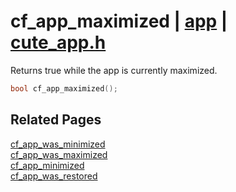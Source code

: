 # cf_app_maximized | [app](https://github.com/RandyGaul/cute_framework/blob/master/docs/app_readme.md) | [cute_app.h](https://github.com/RandyGaul/cute_framework/blob/master/include/cute_app.h)

Returns true while the app is currently maximized.

```cpp
bool cf_app_maximized();
```

## Related Pages

[cf_app_was_minimized](https://github.com/RandyGaul/cute_framework/blob/master/docs/app/cf_app_was_minimized.md)  
[cf_app_was_maximized](https://github.com/RandyGaul/cute_framework/blob/master/docs/app/cf_app_was_maximized.md)  
[cf_app_minimized](https://github.com/RandyGaul/cute_framework/blob/master/docs/app/cf_app_minimized.md)  
[cf_app_was_restored](https://github.com/RandyGaul/cute_framework/blob/master/docs/app/cf_app_was_restored.md)  

